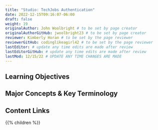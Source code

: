 ```yaml
---
title: "Studio: TechJobs Authentication"
date: 2022-12-15T09:16:07-06:00
draft: false
weight: 19
originalAuthor: John Woolbright # to be set by page creator
originalAuthorGitHub: jwoolbright23 # to be set by page creator
reviewer: Kimberly Horan # to be set by the page reviewer
reviewerGitHub: codinglikeagirl42 # to be set by the page reviewer
lastEditor: # update any time edits are made after review
lastEditorGitHub: # update any time edits are made after review
lastMod: 12/15/22 # UPDATE ANY TIME CHANGES ARE MADE
---
```


## Learning Objectives

## Major Concepts & Key Terminology

## Content Links

{{% children %}}
